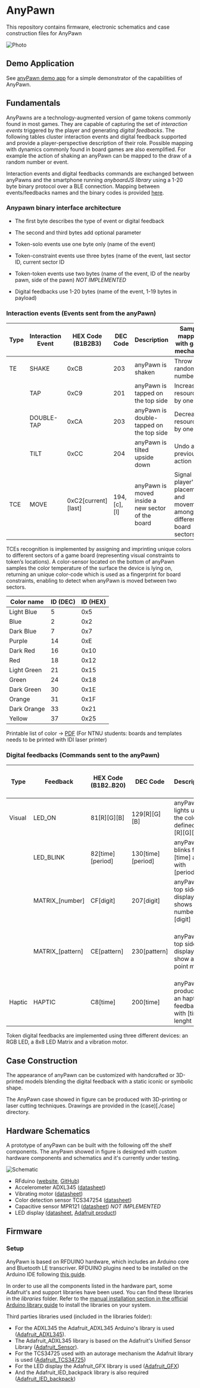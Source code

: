 # AnyPawn

This repository contains firmware, electronic schematics and case construction files for AnyPawn

![Photo](imgs/tokens.png)

## Demo Application
See [anyPawn demo app](../games/demo-anyPawn) for a simple demonstrator of the capabilities of AnyPawn.

## Fundamentals

AnyPawns are a technology-augmented version of game tokens commonly found in most games. They are capable of capturing the set of *interaction events* triggered by the player and generating *digital feedbacks*. The following tables cluster interaction events and digital feedback supported and provide a player-perspective description of their role. Possible mapping with dynamics commonly found in board games are also exemplified. For example the action of shaking an anyPawn can be mapped to the draw of a random number or event.

Interaction events and digital feedbacks commands are exchanged between anyPawns and the smartphone running *anyboardJS library* using a 1-20 byte binary protocol over a BLE connection. Mapping between events/feedbacks names and the binary codes is provided [here](./firmware/anypawn/protocol.h).

### Anypawn binary interface architecture

- The first byte describes the type of event or digital feedback 
- The second and third bytes add optional parameter

- Token-solo events use one byte only (name of the event)
- Token-constraint events use three bytes (name of the event, last sector ID, current sector ID
- Token-token events use two bytes (name of the event, ID of the nearby pawn, side of the pawn) *NOT IMPLEMENTED*
- Digital feedbacks use 1-20 bytes (name of the event, 1-19 bytes in payload)

### Interaction events (Events sent from the anyPawn)

| Type | Interaction Event | HEX Code (B1B2B3)  |DEC Code| Description | Sample mapping with game mechanics | Comments |
|------|----|----|-----|----|-----|-------------------------------|
| TE | SHAKE | 0xCB | 203 | anyPawn is shaken | Throw a random number |
| | TAP | 0xC9 | 201 |anyPawn is tapped on the top side | Increase a resource by one unit |
| | DOUBLE-TAP | 0xCA | 203 | anyPawn is double-tapped on the top side | Decrease a resource by one unit |
| | TILT | 0xCC | 204 |anyPawn is tilted upside down | Undo a previous action | Not implemented
| TCE | MOVE | 0xC2[current][last] | 194,[c],[l]|anyPawn is moved inside a new sector of the board | Signal player's placement and movements among different board sectors | 2nd and 3rd byte contains the ID of current and last sectors (see below)

TCEs recognition is implemented by assigning and imprinting unique colors to different sectors of a game board (representing visual constraints to token’s locations). A color-sensor located on the bottom of anyPawn samples the color temperature of the surface the device is lying on, returning an unique color-code which is used as a fingerprint for board constraints, enabling to detect when anyPawn is moved between two sectors. 

| Color name |  ID (DEC) | ID (HEX) | 
|------------|-----------|----------|
|Light Blue | 5 | 0x5 |
|Blue | 2 | 0x2 |
|Dark Blue | 7 | 0x7 |
| Purple | 14 | 0xE |
| Dark Red | 16 | 0x10 |
| Red | 18 | 0x12 |
| Light Green | 21 | 0x15 |
| Green | 24 | 0x18 |
| Dark Green | 30 | 0x1E |
| Orange | 31 | 0x1F |
| Dark Orange | 33 | 0x21 |
| Yellow | 37 | 0x25 |

Printable list of color -> [PDF](Color_template_print.pdf)
(For NTNU students: boards and templates needs to be printed with IDI laser printer)

### Digital feedbacks (Commands sent to the anyPawn)

| Type | Feedback | HEX Code (B1B2..B20) | DEC Code | Description | Sample mapping with game mechanics | Comments |
|------|----------|-------|------|----|----|----------------------------|
| Visual | LED_ON | 81[R][G][B] | 129[R][G][B] | anyPawn lights up in the color defined by [R][G][B] | Show the status of a resource | [R][G][B] are RGB value in HEX |
|  | LED_BLINK | 82[time][period] | 130[time][period] | anyPawn blinks for [time] and with [period] | Show the status of a resource | |
| | MATRIX\_[number] | CF[digit] | 207[digit] | anyPawn top side display shows the number [digit] | Shows player's action point allowance |  |
| | MATRIX\_[pattern] | CE[pattern] | 230[pattern] | anyPawn top side display show a 8x8 point matrix | [pattern] is a 8-byte pattern that encode the 64 pixel on the matrix |
|Haptic| HAPTIC | C8[time] | 200[time] | anyPawn produces an haptic feedback with [time] lenght | Signal a player to move to the next turn |


Token digital feedbacks are implemented using three different devices: an RGB LED, a 8x8 LED Matrix and a vibration motor.

## Case Construction

The appearance of anyPawn can be customized with handcrafted or 3D-printed models blending the digital feedback with a static iconic or symbolic shape.

The AnyPawn case showed in figure can be produced with 3D-printing or laser cutting techniques. Drawings are provided in the (case)[./case] directory.

## Hardware Schematics

A prototype of anyPawn can be built with the following off the shelf components. The anyPawn showed in figure is designed with custom hardware components and schematics and it's currently under testing.

![Schematic](imgs/schematic_fritzing.png)

* RFduino ([website](http://www.rfduino.com/), [GitHub](https://github.com/RFduino/RFduino))
* Accelerometer ADXL345 ([datasheet](http://www.analog.com/media/en/technical-documentation/data-sheets/ADXL345.pdf))
* Vibrating motor ([datasheet](https://www.sparkfun.com/datasheets/Robotics/310-101_datasheet.pdf))
* Color detection sensor TCS347254 ([datasheet](https://www.adafruit.com/datasheets/TCS34725.pdf))
* Capacitive sensor MPR121 ([datasheet](https://www.sparkfun.com/datasheets/Components/MPR121.pdf)) *NOT IMPLEMENTED*
* LED display ([datasheet](https://www.sparkfun.com/datasheets/Components/MPR121.pdf), [Adafruit product](https://www.adafruit.com/products/870))

## Firmware

### Setup
AnyPawn is based on RFDUINO hardware, which includes an Arduino core and Bluetooth LE transcriver. RFDUINO plugins need to be installed on the Arduino IDE following [this guide](https://github.com/RFduino/RFduino).

In order to use all the components listed in the hardware part, some Adafruit's and support libraries have been used. You can find these libraries in the *libraries* folder. Refer to the [manual installation section in the official Arduino library guide](https://www.arduino.cc/en/Guide/Libraries#toc5) to install the libraries on your system.

Third parties libraries used (included in the libraries folder):

- For the ADXL345 the Adafruit_ADXL345 Arduino's library is used ([Adafruit_ADXL345](https://github.com/adafruit/Adafruit_ADXL345)).
- The Adafruit_ADXL345 library is based on the Adafruit's Unified Sensor Library ([Adafruit_Sensor](https://github.com/adafruit/Adafruit_Sensor)).
- For the TCS34725 used with an autorage mechanism the Adafruit library is used ([Adafruit_TCS34725](https://github.com/adafruit/Adafruit_TCS34725/tree/master/examples/tcs34725autorange))
- For the LED display the Adafruit_GFX library is used ([Adafruit_GFX](https://github.com/adafruit/Adafruit-GFX-Library))
- And the Adafruit_lED_backpack library is also required ([Adafruit_lED_backpack](https://github.com/adafruit/Adafruit-LED-Backpack-Library))
